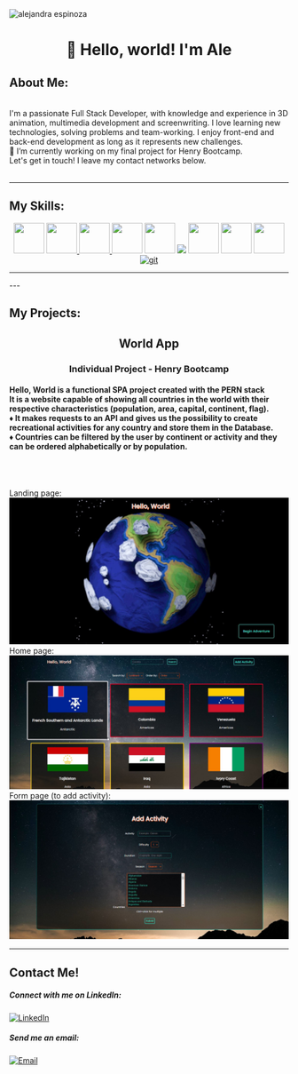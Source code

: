  <img src="./Ale.gif" alt="alejandra espinoza"/>
<h1 align="center">👋 Hello, world! I'm Ale</h1>

 ## About Me:
<div>
    <br>
           I'm a passionate Full Stack Developer, with knowledge and experience in 3D animation, multimedia development and screenwriting. I love learning new technologies, solving problems and team-working. I enjoy front-end and back-end development as long as it represents new challenges. 
    <br>
    🔭 I’m currently working on my final project for Henry Bootcamp. 
    <br>
      Let's get in touch! I leave my contact networks below.
  </h4>
</div>
<br>
<hr>


## My Skills:
<div align='center'>
  <a href="https://developer.mozilla.org/es/docs/Web/JavaScript"><img src="https://raw.githubusercontent.com/yurijserrano/Github-Profile-Readme-Logos/master/programming%20languages/javascript.svg"  height="55" width="55" ></a>
  <a href="https://developer.mozilla.org/es/docs/Web/CSS"><img src="https://raw.githubusercontent.com/yurijserrano/Github-Profile-Readme-Logos/master/others/css.svg"  height="55" width="55" >
  <a href="https://developer.mozilla.org/es/docs/Web/HTML"><img src="https://raw.githubusercontent.com/yurijserrano/Github-Profile-Readme-Logos/master/others/html.svg"  height="55" width="55" >
  <a href="https://es.redux.js.org/"><img src="https://raw.githubusercontent.com/yurijserrano/Github-Profile-Readme-Logos/master/frameworks/redux.svg"  height="55" width="55" ></a>
  <a href="https://nodejs.org/es/"><img src="https://raw.githubusercontent.com/yurijserrano/Github-Profile-Readme-Logos/master/frameworks/nodejs.svg"  height="55" width="55" ></a>
  <a href="https://expressjs.com/"><img src="https://ih1.redbubble.net/image.438908244.6144/flat,128x128,075,t.u2.jpg"  height="45" ></a>
  <a href="https://www.postgresql.org/"><img src="https://raw.githubusercontent.com/yurijserrano/Github-Profile-Readme-Logos/master/databases/postgresql.svg"  height="55" width="55" ></a>
  <a href="https://sequelize.org/"><img src="https://camo.githubusercontent.com/c7df0ed52a480ff725aac7ac3a11c8aedb6f60ea8ab01929c6adea9903589222/68747470733a2f2f63646e2e69636f6e2d69636f6e732e636f6d2f69636f6e73322f323130372f504e472f3531322f66696c655f747970655f73657175656c697a655f69636f6e5f3133303137332e706e67"  height="55" width="55" ></a>
  <a href="https://www.npmjs.com/"><img src="https://raw.githubusercontent.com/yurijserrano/Github-Profile-Readme-Logos/master/others/npm.svg"  height="55" width="55" >
  <a href="https://git-scm.com/"><img src="https://www.vectorlogo.zone/logos/git-scm/git-scm-icon.svg" alt="git" width="50" height="50"/></a>
  </div>
    
    
<hr>
---
    
## My Projects:
    
<div>
  <div align='center' >
    <h2> World App
   </div>
  <h3 align='center'>Individual Project - Henry Bootcamp</h3>
  <h4> Hello, World is a functional SPA project created with the PERN stack
    <br>
      It is a website capable of showing all countries in the world with their respective characteristics (population, area, capital, continent, flag). 
    <br>       
      ♦ It makes requests to an API and gives us the possibility to create recreational activities for any country and store them in the Database.
    <br>
      ♦ Countries can be filtered by the user by continent or activity and they can be ordered alphabetically or by population.
    <br>
  </h4>
  <br>
  </hr>

  <br>
    <p>
      Landing page:
      <a href="https://github.com/AleEspinozama/PI-Countries"><img src="./CountryApp.JPG" alt="landing"/></a>
      Home page:
      <a href="https://github.com/AleEspinozama/PI-Countries"><img src="./home.JPG" alt="home"/></a>
      Form page (to add activity):
      <a href="https://github.com/AleEspinozama/PI-Countries"><img src="./form.JPG" alt="form page"/></a>
    </p>
</div>
    
---
  ## Contact Me!
    
    
  <div> 
     <h5> Connect with me on LinkedIn: </h5>
     <a href="https://www.linkedin.com/in/alejandra-espinoza-lezama/"> <img src="https://cdn2.iconfinder.com/data/icons/social-media-applications/64/social_media_applications_14-linkedin-512.png" alt="LinkedIn" width='30'></a>
  </div> 
  <div>
    <h5>Send me an email: </h5>
    <a href="mailto:espinozalezama@gmail.com"> <img src="https://cdn2.iconfinder.com/data/icons/free-1/128/Gmail__google__mail_latter_email-512.png" alt="Email" width='30'></a>
</div> 